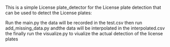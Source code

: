 This is a simple License plate_detector for the License plate detection that can be used to detect the License plates:

Run the main.py
the data will be recorded in the test.csv
then run add_missing_data.py andthe data will be interpolated in the interpolated.csv
the finally run the visualize.py to viualize the actual detection of the license plates
